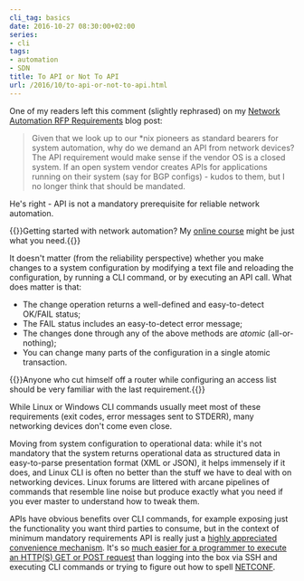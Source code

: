 ```yaml
---
cli_tag: basics
date: 2016-10-27 08:30:00+02:00
series:
- cli
tags:
- automation
- SDN
title: To API or Not To API
url: /2016/10/to-api-or-not-to-api.html
---
```

One of my readers left this comment (slightly rephrased) on my [Network Automation RFP Requirements](/2016/10/network-automation-rfp-requirements.html) blog post:

> Given that we look up to our \*nix pioneers as standard bearers for system automation, why do we demand an API from network devices? The API requirement would make sense if the vendor OS is a closed system. If an open system vendor creates APIs for applications running on their system (say for BGP configs) - kudos to them, but I no longer think that should be mandated.

He's right - API is not a mandatory prerequisite for reliable network automation.
<!--more-->
{{<note info>}}Getting started with network automation? My [online course](http://www.ipspace.net/Building_Network_Automation_Solutions) might be just what you need.{{</note>}}

It doesn't matter (from the reliability perspective) whether you make changes to a system configuration by modifying a text file and reloading the configuration, by running a CLI command, or by executing an API call. What does matter is that:

-   The change operation returns a well-defined and easy-to-detect OK/FAIL status;
-   The FAIL status includes an easy-to-detect error message;
-   The changes done through any of the above methods are *atomic* (all-or-nothing);
-   You can change many parts of the configuration in a single atomic transaction.

{{<note>}}Anyone who cut himself off a router while configuring an access list should be very familiar with the last requirement.{{</note>}}

While Linux or Windows CLI commands usually meet most of these requirements (exit codes, error messages sent to STDERR), many networking devices don't come even close.

Moving from system configuration to operational data: while it's not mandatory that the system returns operational data as structured data in easy-to-parse presentation format (XML or JSON), it helps immensely if it does, and Linux CLI is often no better than the stuff we have to deal with on networking devices. Linux forums are littered with arcane pipelines of commands that resemble line noise but produce exactly what you need if you ever master to understand how to tweak them.

APIs have obvious benefits over CLI commands, for example exposing just the functionality you want third parties to consume, but in the context of minimum mandatory requirements API is really just a [highly appreciated convenience mechanism](/2014/02/cli-or-api-wait-do-you-really-have-to.html). It's so [much easier for a programmer to execute an HTTP(S) GET or POST request](/2012/08/why-is-restful-api-better-than-snmp.html) than logging into the box via SSH and executing CLI commands or trying to figure out how to spell [NETCONF](/2012/06/netconf-expect-on-steroids.html).
